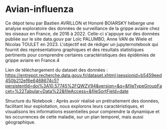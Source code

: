 # Avian-influenza

Ce dépot tenu par Bastien AVRILLON et Honoré BOIARSKY héberge une analyse exploratoire des données de surveillance de la grippe aviaire chez les oiseaux en France, de 2016 à 2022.
Celle-ci s'appuye sur des données publiée sur le site data.gouv par Loïc PALUMBO, Anne VAN de Wiele et Nicolas TOULET en 2023.
L'objectif est de rédiger un jupyternotebook qui fournit des représentations graphiques et des résultats statistiques pertinents pour comprendre certaires caractéristiques des épidémies de grippe aviaire en France.4

Lien de téléchargement du dataset des données :
https://entrepot.recherche.data.gouv.fr/dataset.xhtml;jsessionid=b5459eed450b212ef6e6468674c5?persistentId=doi%3A10.57745%2FQWZV94&version=&q=&fileTypeGroupFacet=%22Tabular+Data%22&fileAccess=&fileSortField=date

Structure du Notebook :
Après avoir réalisé un prétraitement des données, facilitant leur exploitation, nous explorons leurs caractéristiques, et visualisons les informations essentielles pour comprendre la dynamique et les occurrences de cette maladie, sur un plan temporel, mais aussi géographique.

